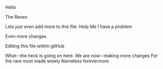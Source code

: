 Hello 

The Raven

Lets just even add more to this file.
Help Me I have a problem

Even more changes

Editing this file within gitHub

What--the heck is going on here.
We are now--making more changes
For the rare most made wisely
Nameless forevermore
